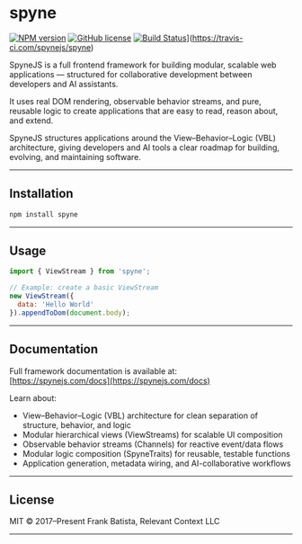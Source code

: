 # spyne

[![NPM version](https://img.shields.io/npm/v/spyne.svg?longCache=true&style=flat-square)](https://www.npmjs.com/package/spyne)
[![GitHub license](https://img.shields.io/github/license/spynejs/spyne.svg?longCache=true&style=flat-square)](https://github.com/spynejs/spyne/blob/master/LICENSE)
[![Build Status]([https://travis-ci.com/spynejs/spyne.svg?branch=main)](https://app.travis-ci.com/spynejs/spyne.svg?token=tUNpKxHHHcwypyVzqWmD&branch=main)](https://travis-ci.com/spynejs/spyne)

SpyneJS is a full frontend framework for building modular, scalable web applications — structured for collaborative development between developers and AI assistants.

It uses real DOM rendering, observable behavior streams, and pure, reusable logic to create applications that are easy to read, reason about, and extend.

SpyneJS structures applications around the View–Behavior–Logic (VBL) architecture, giving developers and AI tools a clear roadmap for building, evolving, and maintaining software.

---

## Installation

```bash
npm install spyne
```

---

## Usage

```javascript
import { ViewStream } from 'spyne';

// Example: create a basic ViewStream
new ViewStream({
  data: 'Hello World'
}).appendToDom(document.body);
```

---

## Documentation

Full framework documentation is available at:  
[https://spynejs.com/docs](https://spynejs.com/docs)

Learn about:
- View–Behavior–Logic (VBL) architecture for clean separation of structure, behavior, and logic
- Modular hierarchical views (ViewStreams) for scalable UI composition
- Observable behavior streams (Channels) for reactive event/data flows
- Modular logic composition (SpyneTraits) for reusable, testable functions
- Application generation, metadata wiring, and AI-collaborative workflows

---

## License

MIT © 2017–Present Frank Batista, Relevant Context LLC

---
